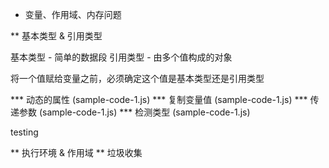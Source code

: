 * 变量、作用域、内存问题

** 基本类型 & 引用类型

基本类型 - 简单的数据段
引用类型 - 由多个值构成的对象

将一个值赋给变量之前，必须确定这个值是基本类型还是引用类型

*** 动态的属性 (sample-code-1.js)
*** 复制变量值 (sample-code-1.js)
*** 传递参数 (sample-code-1.js)
*** 检测类型 (sample-code-1.js)

testing



** 执行环境 & 作用域
** 垃圾收集
